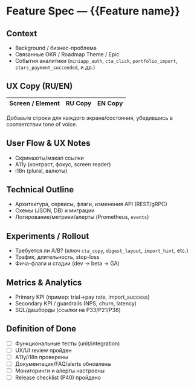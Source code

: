 # Feature Spec — {{Feature name}}

## Context
- Background / бизнес-проблема
- Связанные OKR / Roadmap Theme / Epic
- События аналитики (`miniapp_auth`, `cta_click`, `portfolio_import`, `stars_payment_succeeded`, и др.)

## UX Copy (RU/EN)
| Screen / Element | RU Copy | EN Copy |
| --- | --- | --- |

Добавьте строки для каждого экрана/состояния, убедившись в соответствии tone of voice.

## User Flow & UX Notes
- Скриншоты/макап ссылки
- A11y (контраст, фокус, screen reader)
- i18n (plural, валюты)

## Technical Outline
- Архитектура, сервисы, флаги, изменения API (REST/gRPC)
- Схемы (JSON, DB) и миграции
- Логирование/метрики/алерты (Prometheus, `events`)

## Experiments / Rollout
- Требуется ли A/B? (ключ `cta_copy`, `digest_layout`, `import_hint`, etc.)
- Трафик, длительность, stop-loss
- Фича-флаги и стадии (dev → beta → GA)

## Metrics & Analytics
- Primary KPI (пример: trial→pay rate, import_success)
- Secondary KPI / guardrails (NPS, churn, latency)
- SQL/дашборды (ссылки на P33/P21/P38)

## Definition of Done
- [ ] Функциональные тесты (unit/integration)
- [ ] UX/UI review пройден
- [ ] A11y/i18n проверены
- [ ] Документация/FAQ/alerts обновлены
- [ ] Мониторинги и алерты настроены
- [ ] Release checklist (P40) пройдено
